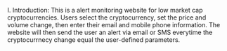 I. Introduction: 
This is a alert monitoring website for low market cap cryptocurrencies. Users select the cryptocurrency, set the price and volume change, then enter their email and mobile phone information. The website will then send the user an alert via email or SMS everytime the cryptocurrnecy change equal the user-defined parameters.